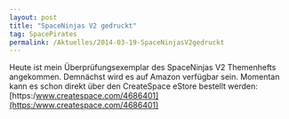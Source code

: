 ```yaml
---
layout: post
title: "SpaceNinjas V2 gedruckt"
tag: SpacePirates
permalink: /Aktuelles/2014-03-19-SpaceNinjasV2gedruckt
---
```


Heute ist mein Überprüfungsexemplar des SpaceNinjas V2 Themenhefts angekommen. Demnächst wird es auf Amazon verfügbar sein. Momentan kann es schon direkt über den CreateSpace eStore bestellt werden: [https:/www.createspace.com/4686401](https:/www.createspace.com/4686401)

